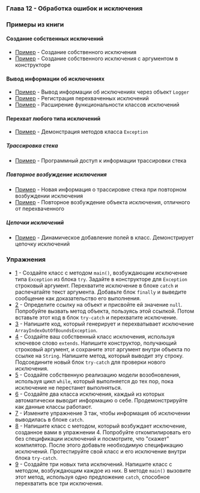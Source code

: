 ### Глава 12 - Обработка ошибок и исключения

### Примеры из книги

#### Создание собственных исключений
* [Пример](examples/myself/InheritingException.java) - Создание собственного исключения
* [Пример](examples/myself/FullConstructors.java) - Создание собственного исключения с аргументом в конструкторе

#### Вывод информации об исключениях
* [Пример](examples/logging/LoggingExceptions.java) - Вывод информации об исключениях через объект `Logger`
* [Пример](examples/logging/LoggingExceptions2.java) - Регистрация перехваченных исключений
* [Пример](examples/logging/ExtraFeatures.java) - Расширение функциональности классов исключений

#### Перехват любого типа исключений
* [Пример](examples/ExceptionMethods.java) - Демонстрация методов класса `Exception`

##### Трассировка стека
* [Пример](examples/trace/WhoCalled.java) - Программный доступ к информации трассировки стека

##### Повторное возбуждение исключения
* [Пример](examples/retry/Rethrowing.java) - Новая информация о трассировке стека при повторном возбуждении исключения
* [Пример](examples/retry/RethrowNew.java) - Повторное возбуждение объекта исключения, отличного от перехваченного

##### Цепочки исключений
* [Пример](examples/chain/DynamicFields.java) - Динамическое добавление полей в класс. Демонстрирует цепочку исключений


### Упражнения
* [1](exercises/ex1/MainApp.java) - Создайте класс с методом `main()`, возбуждающим исключение типа `Exception` из
блока `try`. Задайте в конструкторе для `Exception` строковый аргумент. Перехватите исключение в блоке `catch` и
распечатайте текст аргумента. Добавьте блок `finally` и выведите сообщение как доказательство его выполнения.
* [2](exercises/ex2/MainApp.java) - Определите ссылку на объект и присвойте ей значение `null`. Попробуйте вызвать
метод объекта, пользуясь этой ссылкой. Потом вставьте этот код в блок `try-catch` и перехватите исключение.
* [3](exercises/ex3/MainApp.java) - Напишите код, который генерирует и перехватывает исключение
`ArrayIndexOutOfBoundsException`.
* [4](exercises/ex4/MainApp.java) - Создайте ваш собственный класс исключения, используя ключевое слово `extends`.
Напишите конструктор, получающий строковый аргумент, и сохраните этот аргумент внутри объекта по ссылке на `String`.
Напишите метод, который выводит эту строку. Подсоедините новый блок `try-catch` для проверки нового исключения.
* [5](exercises/ex5/MainApp.java) - Создайте собственную реализацию модели возобновления, используя цикл `while`,
который выполняется до тех пор, пока исключение не перестанет выполняться.
* [6](exercises/ex6/MainApp.java) - Создайте два класса исключения, каждый из которых автоматически выводит информацию
о себе. Продемонстрируйте как данные классы работают.
* [7](exercises/ex7/MainApp.java) - Измените упражнение 3 так, чтобы информация об исключении выводилась в блоке `catch`.
* [8](exercises/ex8/MainApp.java) - Напишите класс с методом, который возбуждает исключение, созданное вами в
упражнении 4. Попробуйте откомпилировать его без спецификации исключений и посмотрите, что "скажет" компилятор. После
этого добавьте необходимую спецификацию исключений. Протестируйте свой класс и его исключение внутри блока `try-catch`.
* [9](exercises/ex9/MainApp.java) - Создайте три новых типа исключений. Напишите класс с методом, возбуждающим каждое
из них. В методе `main()` вызовите этот метод, используя одно предложение `catch`, способное перехватить все три
исключения.


